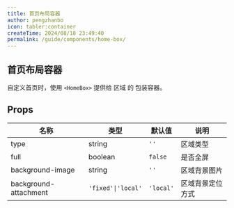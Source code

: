 ```yaml
---
title: 首页布局容器
author: pengzhanbo
icon: tabler:container
createTime: 2024/08/18 23:49:40
permalink: /guide/components/home-box/
---
```


## 首页布局容器

自定义首页时，使用 `<HomeBox>` 提供给 区域 的 包装容器。

## Props

| 名称                  | 类型               | 默认值    | 说明             |
| --------------------- | ------------------ | --------- | ---------------- |
| type                  | string             | `''`      | 区域类型         |
| full                  | boolean            | `false`   | 是否全屏         |
| background-image      | string             | `''`      | 区域背景图片     |
| background-attachment | `'fixed'\|'local'` | `'local'` | 区域背景定位方式 |
